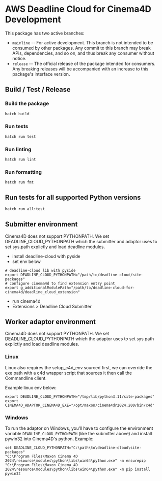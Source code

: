 # AWS Deadline Cloud for Cinema4D Development

This package has two active branches:

- `mainline` -- For active development. This branch is not intended to be consumed by other packages. Any commit to this branch may break APIs, dependencies, and so on, and thus break any consumer without notice.
- `release` -- The official release of the package intended for consumers. Any breaking releases will be accompanied with an increase to this package's interface version.
## Build / Test / Release

### Build the package

```bash
hatch build
```

### Run tests

```bash
hatch run test
```

### Run linting

```bash
hatch run lint
```

### Run formatting

```bash
hatch run fmt
```

## Run tests for all supported Python versions

```bash
hatch run all:test
```

## Submitter environment

Cinema4D does not support PYTHONPATH. We set DEADLINE_CLOUD_PYTHONPATH which the
submitter and adaptor uses to set sys.path explictly and load deadline modules.

- install deadline-cloud with pyside
- set env below

```
# deadline-cloud lib with pyside
export DEADLINE_CLOUD_PYTHONPATH="/path/to/deadline-cloud/site-packages"
# configure cinema4d to find extension entry point
export g_additionalModulePath="/path/to/deadline-cloud-for-cinema4d/deadline_cloud_extension"
```

- run cinema4d
- Extensions > Deadline Cloud Submitter

## Worker adaptor environment

Cinema4D does not support PYTHONPATH. We set DEADLINE_CLOUD_PYTHONPATH which the
adaptor uses to set sys.path explictly and load deadline modules.

### Linux

Linux also requires the setup_c4d_env sourced first, we can override the exe
path with a c4d wrapper script that sources it then call the Commandline
client.

Example linux env below:

```
export DEADLINE_CLOUD_PYTHONPATH="/tmp/lib/python3.11/site-packages"
export CINEMA4D_ADAPTOR_CINEMA4D_EXE="/opt/maxon/cinema4dr2024.200/bin/c4d"
```

### Windows

To run the adaptor on Windows, you'll have to configure the environment variable `DEADLINE_CLOUD_PYTHONPATH` (like the submitter above) and install pywin32 into Cinema4D's python. Example:

```
set DEADLINE_CLOUD_PYTHONPATH="C:\path\to\deadline-cloud\site-packages"
"C:\Program Files\Maxon Cinema 4D 2024\resource\modules\python\libs\win64\python.exe" -m ensurepip   
"C:\Program Files\Maxon Cinema 4D 2024\resource\modules\python\libs\win64\python.exe" -m pip install pywin32  
```
